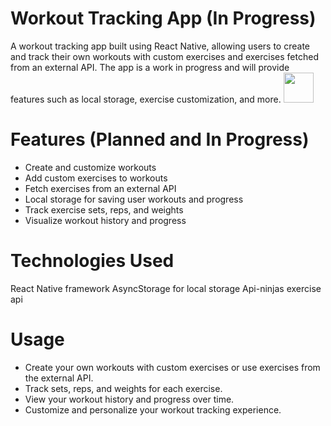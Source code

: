 # Workout Tracking App (In Progress)
A workout tracking app built using React Native, allowing users to create and track their own workouts with custom exercises and exercises fetched from an external API. The app is a work in progress and will provide features such as local storage, exercise customization, and more.
<img src="https://github.com/favicon.ico](https://github.com/erik-923/WorkoutApp/assets/131719059/cad57df9-b698-423a-8ab9-25f8a57da059" width="48" height='auto'>
# Features (Planned and In Progress)
* Create and customize workouts
* Add custom exercises to workouts
* Fetch exercises from an external API
* Local storage for saving user workouts and progress
* Track exercise sets, reps, and weights
* Visualize workout history and progress
# Technologies Used
React Native framework
AsyncStorage for local storage
Api-ninjas exercise api
# Usage
* Create your own workouts with custom exercises or use exercises from the external API.
* Track sets, reps, and weights for each exercise.
* View your workout history and progress over time.
* Customize and personalize your workout tracking experience.
